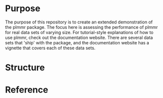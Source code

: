 # Purpose 
The purpose of this repository is to create an extended demonstration of the plmmr package. The focus here is assessing 
the performance of plmmr for real data sets of varying size. For tutorial-style explanations of how to use plmmr, check out 
the documentation website. There are several data sets that 'ship' with the package, and the documentation website has a
vignette that covers each of these data sets.

# Structure 


# Reference 



